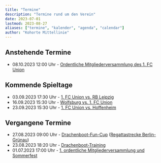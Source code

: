 ```yaml
---
title: "Termine"
description: "Termine rund um den Verein"
date: 2023-07-01
lastmod: 2023-08-27
aliases: ["termine", "kalender", "agenda", "calendar"]
author: "Kohorte Mittellinie"
---
```


## Anstehende Termine

* 08.10.2023 12:00 Uhr - [Ordentliche Mitgliederversammlung des 1. FC Union](https://www.fc-union-berlin.de/de/union-live/news/verein/Ordentliche-Mitgliederversammlung-am-08-10-2023-3198l/)


## Kommende Spieltage

* 03.09.2023 17:30 Uhr - [1. FC Union vs. RB Leipzig](https://www.fc-union-berlin.de/de/fussball/profis/spielplan/detail/-1-FC-Union-Berlin-RB-Leipzig-17184J/)
* 16.09.2023 15:30 Uhr - [Wolfsburg vs. 1. FC Union](https://www.fc-union-berlin.de/de/fussball/profis/spielplan/detail/VfL-Wolfsburg-1-FC-Union-Berlin--17201g/)
* 23.09.2023 15:30 Uhr - [1. FC Union vs. Hoffenheim](https://www.fc-union-berlin.de/de/fussball/profis/spielplan/detail/-1-FC-Union-Berlin-TSG-Hoffenheim-17202u/)


## Vergangene Termine

* 27.08.2023 09:00 Uhr - [Drachenboot-Fun-Cup](/posts/2023/08/22/dbfc23)
  ([Regattastrecke Berlin-Grünau](https://www.openstreetmap.org/way/421306013))
* 23.08.2023 18:20 Uhr - [Drachenboot-Training](/posts/2023/08/22/dbfc23)
* 01.07.2023 17:00 Uhr - [1. ordentliche Mitgliederversammlung und Sommerfest](/reports/2023/07/07/mv1)
